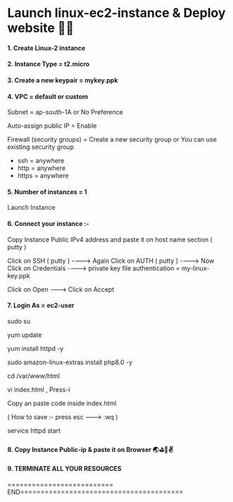 # Launch linux-ec2-instance & Deploy website 👨‍💻


#### 1. Create Linux-2 instance

#### 2. Instance Type = t2.micro

#### 3. Create a new keypair = mykey.ppk

#### 4. VPC = default or custom

Subnet  = ap-south-1A  or No Preference

Auto-assign public IP  =  Enable

Firewall (security groups)  =  Create a new security group   or You can use existing security group

- ssh   =  anywhere
- http  =  anywhere
- https =  anywhere
  

#### 5. Number of instances = 1

Launch Instance


#### 6. Connect your instance :-

Copy Instance Public IPv4 address  and paste it on host name section ( putty )

Click on SSH ( putty )  ---->  Again Click on AUTH  ( putty )   ---->  Now Click on Credentials   ---->  private key file authentication = my-linux-key.ppk

Click on Open  --->  Click on Accept

#### 7. Login As = ec2-user

sudo su

yum update

yum install httpd -y

sudo amazon-linux-extras install php8.0 -y

cd /var/www/html

vi index.html   , Press-i

Copy an paste code inside index.html

( How to save :-  press esc  --->  :wq )

service httpd start

#### 8. Copy Instance Public-ip & paste it on Browser 🌏⛳🚀✌️


#### 9. TERMINATE ALL YOUR RESOURCES


========================== END========================================
